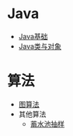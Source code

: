 # Java

+ [Java基础](notes/Java/Java基础.md)
+ [Java类与对象](notes/Java/Java类与对象.md)



# 算法

+ [图算法](notes/Algorithm/图算法.md)
+ 其他算法
  + [蓄水池抽样](notes/Algorithm/蓄水池抽样.md)



